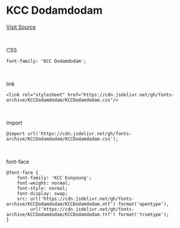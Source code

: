 # KCC Dodamdodam

[Visit Source](https://gongu.copyright.or.kr/gongu/wrt/wrt/view.do?wrtSn=13209184&menuNo=200023)

&nbsp;

CSS

```
font-family: 'KCC Dodamdodam';
```

&nbsp;

link

```
<link rel="stylesheet" href="https://cdn.jsdelivr.net/gh/fonts-archive/KCCDodamdodam/KCCDodamdodam.css"/>
```

&nbsp;

import

```
@import url('https://cdn.jsdelivr.net/gh/fonts-archive/KCCDodamdodam/KCCDodamdodam.css');
```

&nbsp;

font-face

```
@font-face {
    font-family: 'KCC Eunyoung';
    font-weight: normal;
    font-style: normal;
    font-display: swap;
    src: url('https://cdn.jsdelivr.net/gh/fonts-archive/KCCDodamdodam/KCCDodamdodam.otf') format('opentype'),
         url('https://cdn.jsdelivr.net/gh/fonts-archive/KCCDodamdodam/KCCDodamdodam.ttf') format('truetype');
}
```
